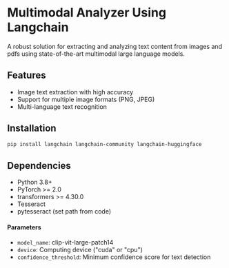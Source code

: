 # Multimodal Analyzer Using Langchain

A robust solution for extracting and analyzing text content from images and pdfs using state-of-the-art multimodal large language models.

## Features

- Image text extraction with high accuracy
- Support for multiple image formats (PNG, JPEG)
- Multi-language text recognition

## Installation

```bash
pip install langchain langchain-community langchain-huggingface
```


## Dependencies

- Python 3.8+
- PyTorch >= 2.0
- transformers >= 4.30.0
- Tesseract
- pytesseract (set path from code)


#### Parameters

- `model_name`: clip-vit-large-patch14 
- `device`: Computing device ("cuda" or "cpu")
- `confidence_threshold`: Minimum confidence score for text detection

